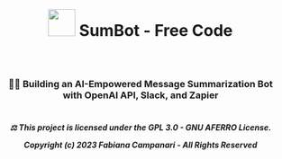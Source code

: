  <br> 

# <p align="center"> <img src="https://github.githubassets.com/images/icons/emoji/bowtie.png" width="48"> SumBot - Free Code<br>

<br>

### <p align="center"> 💪🏽 Building an AI-Empowered Message Summarization Bot with OpenAI API, Slack, and Zapier 








#

##### <p align="center"> ⚖︎ This project is licensed under the GPL 3.0 - GNU AFERRO License.<p align="center"> Copyright (c) 2023 Fabiana Campanari - All Rights Reserved </p>





















#
